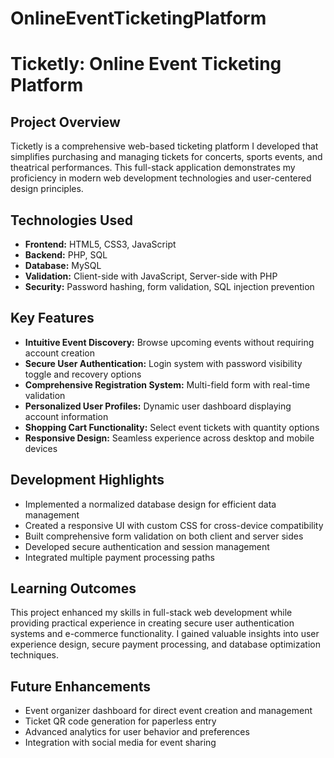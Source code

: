 # OnlineEventTicketingPlatform
# Ticketly: Online Event Ticketing Platform

## Project Overview
Ticketly is a comprehensive web-based ticketing platform I developed that simplifies purchasing and managing tickets for concerts, sports events, and theatrical performances. This full-stack application demonstrates my proficiency in modern web development technologies and user-centered design principles.

## Technologies Used
- **Frontend:** HTML5, CSS3, JavaScript
- **Backend:** PHP, SQL
- **Database:** MySQL
- **Validation:** Client-side with JavaScript, Server-side with PHP
- **Security:** Password hashing, form validation, SQL injection prevention

## Key Features
- **Intuitive Event Discovery:** Browse upcoming events without requiring account creation
- **Secure User Authentication:** Login system with password visibility toggle and recovery options
- **Comprehensive Registration System:** Multi-field form with real-time validation
- **Personalized User Profiles:** Dynamic user dashboard displaying account information
- **Shopping Cart Functionality:** Select event tickets with quantity options
- **Responsive Design:** Seamless experience across desktop and mobile devices

## Development Highlights
- Implemented a normalized database design for efficient data management
- Created a responsive UI with custom CSS for cross-device compatibility
- Built comprehensive form validation on both client and server sides
- Developed secure authentication and session management
- Integrated multiple payment processing paths

## Learning Outcomes
This project enhanced my skills in full-stack web development while providing practical experience in creating secure user authentication systems and e-commerce functionality. I gained valuable insights into user experience design, secure payment processing, and database optimization techniques.

## Future Enhancements
- Event organizer dashboard for direct event creation and management
- Ticket QR code generation for paperless entry
- Advanced analytics for user behavior and preferences
- Integration with social media for event sharing
